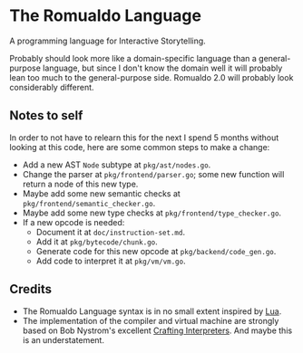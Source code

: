 # The Romualdo Language

A programming language for Interactive Storytelling.

Probably should look more like a domain-specific language than a general-purpose
language, but since I don't know the domain well it will probably lean too much
to the general-purpose side. Romualdo 2.0 will probably look considerably
different.

## Notes to self

In order to not have to relearn this for the next I spend 5 months without
looking at this code, here are some common steps to make a change:

* Add a new AST `Node` subtype at `pkg/ast/nodes.go`.
* Change the parser at `pkg/frontend/parser.go`; some new function will return a
  node of this new type.
* Maybe add some new semantic checks at `pkg/frontend/semantic_checker.go`.
* Maybe add some new type checks at `pkg/frontend/type_checker.go`.
* If a new opcode is needed:
    * Document it at `doc/instruction-set.md`.
    * Add it at `pkg/bytecode/chunk.go`.
    * Generate code for this new opcode at `pkg/backend/code_gen.go`.
    * Add code to interpret it at `pkg/vm/vm.go`.

## Credits

* The Romualdo Language syntax is in no small extent inspired by
  [Lua](http://www.lua.org).
* The implementation of the compiler and virtual machine are strongly based on
  Bob Nystrom's excellent [Crafting
  Interpreters](http://www.craftinginterpreters.com). And maybe this is an
  understatement.
